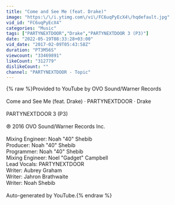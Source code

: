 ```yaml
---
title: "Come and See Me (feat. Drake)"
image: "https:\/\/i.ytimg.com\/vi\/FC6uqPyEcX4\/hqdefault.jpg"
vid_id: "FC6uqPyEcX4"
categories: "Music"
tags: ["PARTYNEXTDOOR","Drake","PARTYNEXTDOOR 3 (P3)"]
date: "2022-05-19T08:33:28+03:00"
vid_date: "2017-02-09T05:43:58Z"
duration: "PT3M56S"
viewcount: "33469891"
likeCount: "312779"
dislikeCount: ""
channel: "PARTYNEXTDOOR - Topic"
---
```

{% raw %}Provided to YouTube by OVO Sound/Warner Records<br /><br />Come and See Me (feat. Drake) · PARTYNEXTDOOR · Drake<br /><br />PARTYNEXTDOOR 3 (P3)<br /><br />℗ 2016 OVO Sound/Warner Records Inc.<br /><br />Mixing  Engineer: Noah &quot;40&quot; Shebib<br />Producer: Noah &quot;40&quot; Shebib<br />Programmer: Noah &quot;40&quot; Shebib<br />Mixing  Engineer: Noel &quot;Gadget&quot; Campbell<br />Lead  Vocals: PARTYNEXTDOOR<br />Writer: Aubrey Graham<br />Writer: Jahron Brathwaite<br />Writer: Noah Shebib<br /><br />Auto-generated by YouTube.{% endraw %}
